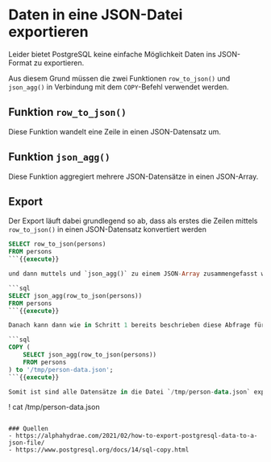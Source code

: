 # Daten in eine JSON-Datei exportieren
Leider bietet PostgreSQL keine einfache Möglichkeit Daten ins JSON-Format zu exportieren.

Aus diesem Grund müssen die zwei Funktionen `row_to_json()` und `json_agg()` in Verbindung mit dem `COPY`-Befehl verwendet werden.

## Funktion `row_to_json()`
Diese Funktion wandelt eine Zeile in einen JSON-Datensatz um.

## Funktion `json_agg()`
Diese Funktion aggregiert mehrere JSON-Datensätze in einen JSON-Array.

## Export
Der Export läuft dabei grundlegend so ab, dass als erstes die Zeilen mittels `row_to_json()` in einen JSON-Datensatz konvertiert werden 

```sql
SELECT row_to_json(persons)
FROM persons
```{{execute}}

und dann muttels und `json_agg()` zu einem JSON-Array zusammengefasst werden.

```sql
SELECT json_agg(row_to_json(persons))
FROM persons
```{{execute}}

Danach kann dann wie in Schritt 1 bereits beschrieben diese Abfrage für den COPY-Befehl verwendet werden.

```sql
COPY (
    SELECT json_agg(row_to_json(persons))
    FROM persons
) to '/tmp/person-data.json';
```{{execute}}

Somit ist sind alle Datensätze in die Datei `/tmp/person-data.json` exportiert worden:
```
\! cat /tmp/person-data.json
```{{execute}}

### Quellen
- https://alphahydrae.com/2021/02/how-to-export-postgresql-data-to-a-json-file/
- https://www.postgresql.org/docs/14/sql-copy.html